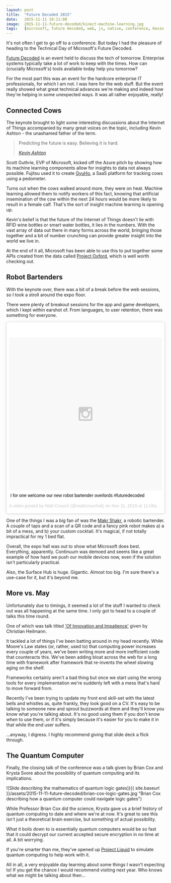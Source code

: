 ```yaml
---
layout: post
title:  "Future Decoded 2015"
date:   2015-11-11 19:11:00
image:	2015-11-11-future-decoded/kinect-machine-learning.jpg
tags:	[microsoft, future decoded, web, js, native, conference, Kevin Ashton, Scott Guthrie, Christian Heilmann, Brian Cox, Krysta Svore]
---
```


It's not often I get to go off to a conference. But today I had the pleasure of heading to the Technical Day of Microsoft's Future Decoded.

[Future Decoded][Future Decoded] is an event held to discuss the tech of tomorrow. Enterprise systems typically take a lot of work to keep with the times. How can (crucially Microsoft's) tools available today help you tomorrow? 

For the most part this was an event for the hardcore enterprise IT professionals, for which I am not. I was here for the web stuff. But the event really showed what great technical advances we're making and indeed how they're helping in some unexpected ways. It was all rather enjoyable, really!

Connected Cows
--------------

The keynote brought to light some interesting discussions about the Internet of Things accompanied by many great voices on the topic, including Kevin Ashton - the unashamed father of the term. 

> Predicting the future is easy. Believing it is hard.
> 
> <cite>[Kevin Ashton][Kevin Ashton Quote]</cite>

Scott Guthrie, EVP of Microsoft, kicked off the Azure pitch by showing how its machine learning components allow for insights to data not always possible. Fujitsu used it to create [GyuHo][GyuHo], a SaaS platform for tracking cows using a pedometer.

Turns out when the cows walked around more, they were on heat. Machine learning allowed them to notify workers of this fact, knowing that artificial insemination of the cow within the next 24 hours would be more likely to result in a female calf. That's the sort of insight machine learning is opening up.

Kevin's belief is that the future of the Internet of Things doesn't lie with RFID wine bottles or smart water bottles, it lies in the numbers. With the vast array of data out there in many forms across the world, bringing those together and a bit of number crunching can provide greater insight into the world we live in.

At the end of it all, Microsoft has been able to use this to put together some APIs created from the data called [Project Oxford][Project Oxford], which is well worth checking out.

Robot Bartenders
----------------

With the keynote over, there was a bit of a break before the web sessions, so I took a stroll around the expo floor. 

There were plenty of breakout sessions for the app and game developers, which I kept within earshot of. From languages, to user retention, there was something for everyone.

<blockquote class="instagram-media" data-instgrm-captioned data-instgrm-version="5" style=" background:#FFF; border:0; border-radius:3px; box-shadow:0 0 1px 0 rgba(0,0,0,0.5),0 1px 10px 0 rgba(0,0,0,0.15); margin: 1px; max-width:658px; padding:0; width:99.375%; width:-webkit-calc(100% - 2px); width:calc(100% - 2px);"><div style="padding:8px;"> <div style=" background:#F8F8F8; line-height:0; margin-top:40px; padding:50.0% 0; text-align:center; width:100%;"> <div style=" background:url(data:image/png;base64,iVBORw0KGgoAAAANSUhEUgAAACwAAAAsCAMAAAApWqozAAAAGFBMVEUiIiI9PT0eHh4gIB4hIBkcHBwcHBwcHBydr+JQAAAACHRSTlMABA4YHyQsM5jtaMwAAADfSURBVDjL7ZVBEgMhCAQBAf//42xcNbpAqakcM0ftUmFAAIBE81IqBJdS3lS6zs3bIpB9WED3YYXFPmHRfT8sgyrCP1x8uEUxLMzNWElFOYCV6mHWWwMzdPEKHlhLw7NWJqkHc4uIZphavDzA2JPzUDsBZziNae2S6owH8xPmX8G7zzgKEOPUoYHvGz1TBCxMkd3kwNVbU0gKHkx+iZILf77IofhrY1nYFnB/lQPb79drWOyJVa/DAvg9B/rLB4cC+Nqgdz/TvBbBnr6GBReqn/nRmDgaQEej7WhonozjF+Y2I/fZou/qAAAAAElFTkSuQmCC); display:block; height:44px; margin:0 auto -44px; position:relative; top:-22px; width:44px;"></div></div> <p style=" margin:8px 0 0 0; padding:0 4px;"> <a href="https://instagram.com/p/99KpmSG2JU/" style=" color:#000; font-family:Arial,sans-serif; font-size:14px; font-style:normal; font-weight:normal; line-height:17px; text-decoration:none; word-wrap:break-word;" target="_blank">I for one welcome our new robot bartender overlords #futuredecoded</a></p> <p style=" color:#c9c8cd; font-family:Arial,sans-serif; font-size:14px; line-height:17px; margin-bottom:0; margin-top:8px; overflow:hidden; padding:8px 0 7px; text-align:center; text-overflow:ellipsis; white-space:nowrap;">A video posted by Matt Crouch (@mattcrouchuk) on <time style=" font-family:Arial,sans-serif; font-size:14px; line-height:17px;" datetime="2015-11-11T19:08:48+00:00">Nov 11, 2015 at 11:08am PST</time></p></div></blockquote>
<script async defer src="//platform.instagram.com/en_US/embeds.js"></script>

One of the things I was a big fan of was the [Makr Shakr][Makr Shakr], a robotic bartender. A couple of taps and a scan of a QR code and a fancy pink robot makes a) a bit of a mess, and b) your custom cocktail. It's magical, if not totally impractical for my 1 bed flat.

Overall, the expo hall was out to show what Microsoft does best. Everything, apparently. Continuum was demoed and seems like a great example of how hard we push our mobile devices now, even if the solution isn't particularly practical.

Also, the Surface Hub is huge. Gigantic. Almost too big. I'm sure there's a use-case for it, but it's beyond me.

More vs. May
------------

Unfortunately due to timings, it seemed a lot of the stuff I wanted to check out was all happening at the same time. I only got to head to a couple of talks this time round.

One of which was talk titled ['Of Innovation and Impatience'][Of Innovation and Impatience] given by Christian Heilmann.

It tackled a lot of things I've been batting around in my head recently. While Moore's Law states (or, rather, used to) that computing power increases every couple of years, we've been writing more and more inefficient code that counteracts this. We've been adding bloat across the web for a long time with framework after framework that re-invents the wheel slowing aging on the shelf. 

Frameworks certainly aren't a bad thing but once we start using the wrong tools for every implementation we're suddenly left with a mess that's hard to move forward from.

Recently I've been trying to update my front end skill-set with the latest bells and whistles as, quite frankly, they look good on a CV. It's easy to be talking to someone new and sprout buzzwords at them and they'll know you know what you're talking about. It's no good using them if you don't know *when* to use them, or if it's simply because it's easier for you to make it in that while the end user suffers.

...anyway, I digress. I highly recommend giving that slide deck a flick through.

The Quantum Computer
--------------------

Finally, the closing talk of the conference was a talk given by Brian Cox and Krysta Svore about the possibility of quantum computing and its implications.

![Slide describing the mathematics of quantum logic gates]({{ site.baseurl }}/assets/2015-11-11-future-decoded/brian-cox-logic-gates.jpg "Brian Cox describing how a quantum computer could navigate logic gates")

While Professor Brian Cox did the science, Krysta gave us a brief history of quantum computing to date and where we're at now. It's great to see this isn't just a theoretical brain exercise, but something of actual possibility. 

What it boils down to is essentially quantum computers would be so fast that it could decrypt our current accepted secure encryption in no time at all. A bit worrying.

If you're smarter than me, they've opened up [Project Liquid][Project Liquid] to simulate quantum computing to help work with it. 

All in all, a very enjoyable day learning about some things I wasn't expecting to! If you get the chance I would recommend visiting next year. Who knows what we might be talking about then...

[Future Decoded]:https://futuredecoded.microsoft.com/
[Kevin Ashton Quote]:http://www.howtoflyahorse.com/
[Project Oxford]:https://www.projectoxford.ai/
[GyuHo]:http://www.fujitsu.com/global/about/resources/news/press-releases/2013/1015-01.html
[Makr Shakr]:http://www.makrshakr.com/en
[Of Innovation and Impatience]:http://www.slideshare.net/cheilmann/of-innovation-and-impatience-future-decoded-2015
[Project Liquid]:https://t.co/4PG4dBbzkR